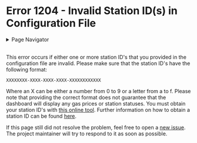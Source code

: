 # Error 1204 - Invalid Station ID(s) in Configuration File

<details>
<summary>Page Navigator</summary>
<ul style="list-style: '▶  '"><li><a href="https://github.com/smolinde/iot-dashboard">Main Page</a></li>
<li><a href="https://github.com/smolinde/iot-dashboard/tree/master/errors">Error Pages</a></li>
<li><a href="https://github.com/smolinde/iot-dashboard/issues">Other Issues</a></li></ul>
</details><br>

This error occurs if either one or more station ID's that you provided in the configuration file are invalid. Please make sure that the station ID's have the following format:  

`XXXXXXXX-XXXX-XXXX-XXXX-XXXXXXXXXXXX`  

Where an X can be either a number from 0 to 9 or a letter from a to f. Please note that providing the correct format does not guarantee that the dashboard will display any gas prices or station statuses. You must obtain your station ID's with [this online tool](https://creativecommons.tankerkoenig.de/TankstellenFinder/index.html). Further information on how to obtain a station ID can be found [here]().  

If this page still did not resolve the problem, feel free to open a [new issue](https://github.com/smolinde/iot-dashboard/issues/new?template=BLANK_ISSUE). The project maintainer will try to respond to it as soon as possible.